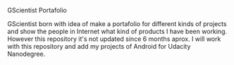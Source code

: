 GScientist Portafolio

GScientist born with idea of make a portafolio for different kinds of projects and show the people in Internet
what kind of products I have been working. However this repository it's not updated since 6 months aprox. I will
work with this repository and add my projects of Android for Udacity Nanodegree.
